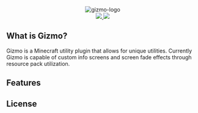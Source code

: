 <div align="center">
  <img src="" alt="gizmo-logo">
  <br>
</div>

<div align="center">
  <a href="https://www.spigotmc.org/resources/authors/jeqo.9929/" alt="spigot">
    <img src="https://img.shields.io/badge/spigot-gizmo">
  </a>
  <a href="https://jeqo.net/discord" alt="discord">
    <img src="https://img.shields.io/discord/902495259517394944?label=discord&logo=discord"/>
  </a>
</div>

## What is Gizmo?
Gizmo is a Minecraft utility plugin that allows for unique utilities. Currently Gizmo is capable of custom info screens and screen fade effects through resource pack utilization.

## Features

## License
